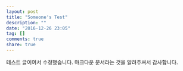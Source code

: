 ```yaml
---
layout: post
title: "Someone's Test"
description: ""
date: "2016-12-26 23:05"
tag: []
comments: true
share: true
---
```


테스트 글이여서 수정했습니다. 
마크다운 문서라는 것을 알려주셔서 감사합니다. 
